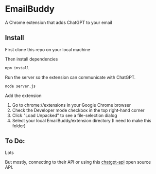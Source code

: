 # EmailBuddy

A Chrome extension that adds ChatGPT to your email


## Install

First clone this repo on your local machine

Then install dependencies

```bash
npm install
```

Run the server so the extension can communicate with ChatGPT.

```bash
node server.js
```

Add the extension

1. Go to chrome://extensions in your Google Chrome browser
2. Check the Developer mode checkbox in the top right-hand corner
3. Click "Load Unpacked" to see a file-selection dialog
4. Select your local EmailBuddy/extension directory (I need to make this folder)




## To Do: 

Lots

But mostly, connecting to their API or using this [chatgpt-api](https://github.com/transitive-bullshit/chatgpt-api) open source API. 
